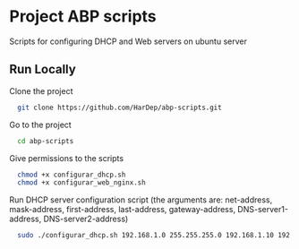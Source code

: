 
# Project ABP scripts

Scripts for configuring DHCP and Web servers on ubuntu server


## Run Locally

Clone the project

```bash
  git clone https://github.com/HarDep/abp-scripts.git
```

Go to the project

```bash
  cd abp-scripts
```

Give permissions to the scripts

```bash
  chmod +x configurar_dhcp.sh
  chmod +x configurar_web_nginx.sh
```

Run DHCP server configuration script (the arguments are: net-address, mask-address, first-address, last-address, gateway-address, DNS-server1-address, DNS-server2-address)

```bash
  sudo ./configurar_dhcp.sh 192.168.1.0 255.255.255.0 192.168.1.10 192.168.1.100 192.168.1.1 8.8.8.8 8.8.4.4
```

